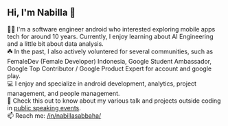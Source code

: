 ## Hi, I'm Nabilla 👋

🧕🏼 I'm a software engineer android who interested exploring mobile apps tech for around 10 years. Currently, I enjoy learning about AI Engineering and a little bit about data analysis. <br>
☘️ In the past, I also actively voluntered for several communities, such as FemaleDev (Female Developer) Indonesia, Google Student Ambassador, Google Top Contributor / Google Product Expert for account and google play. <br>
💻 I enjoy and specialize in android development, analytics, project management, and people management. <br>
🎤 Check this out to know about my various talk and projects outside coding in [public speaking events](https://github.com/nabillasab/nabillasab/blob/main/public-speaking.md). <br>
📫 Reach me: [/in/nabillasabbaha/](https://www.linkedin.com/in/nabillasabbaha/)
